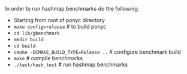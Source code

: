 In order to run hashmap benchmarks do the following:

* Starting from root of ponyc directory
* `make config=release` # to build ponyc
* `cd lib/gbenchmark`
* `mkdir build`
* `cd build`
* `cmake -DCMAKE_BUILD_TYPE=Release ..` # configure benchmark build
* `make` # compile benchmarks
* `./test/hash_test` # run hashmap benchmarks
